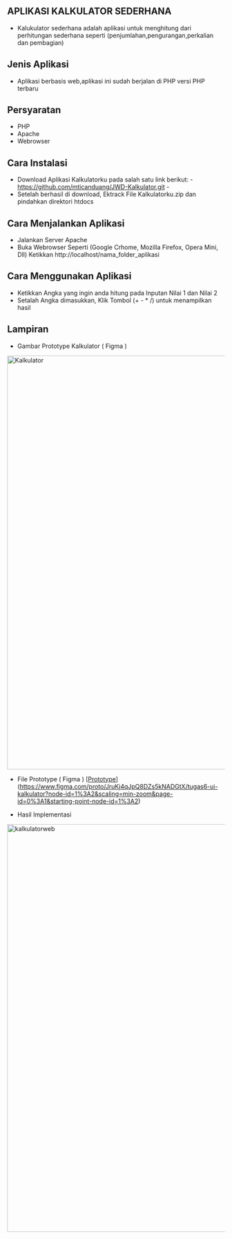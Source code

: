 ## APLIKASI KALKULATOR SEDERHANA
- Kalukulator sederhana adalah aplikasi untuk menghitung dari perhitungan sederhana seperti (penjumlahan,pengurangan,perkalian dan pembagian)

## Jenis Aplikasi
- Aplikasi berbasis web,aplikasi ini sudah berjalan di PHP versi PHP terbaru

## Persyaratan
- PHP
- Apache
- Webrowser

## Cara Instalasi
- Download Aplikasi Kalkulatorku pada salah satu link berikut: -https://github.com/mticanduang/JWD-Kalkulator.git -
- Setelah berhasil di download, Ektrack File Kalkulatorku.zip dan pindahkan direktori htdocs


## Cara Menjalankan Aplikasi
- Jalankan Server Apache
- Buka Webrowser Seperti (Google Crhome, Mozilla Firefox, Opera Mini, Dll)
Ketikkan http://localhost/nama_folder_aplikasi

## Cara Menggunakan Aplikasi
- Ketikkan Angka yang ingin anda hitung pada Inputan Nilai 1 dan Nilai 2
- Setalah Angka dimasukkan, Klik Tombol (+ - * /) untuk menampilkan hasil


<h2>
Lampiran 
</h2>

- Gambar Prototype Kalkulator ( Figma )

<img width="959" alt="Kalkulator" src="https://user-images.githubusercontent.com/61002522/193046239-6cbd5ae9-c240-448b-acc0-79e7fa8fe4fa.png">



- File Prototype ( Figma )
[[Prototype](http://https://www.figma.com/proto/JruKj4qJpQ8DZs5kNADGtX/tugas6-ui-kalkulator?node-id=1%3A2&scaling=min-zoom&page-id=0%3A1&starting-point-node-id=1%3A2 "Prototype")](https://www.figma.com/proto/JruKj4qJpQ8DZs5kNADGtX/tugas6-ui-kalkulator?node-id=1%3A2&scaling=min-zoom&page-id=0%3A1&starting-point-node-id=1%3A2)



- Hasil Implementasi
<img width="945" alt="kalkulatorweb" src="https://user-images.githubusercontent.com/61002522/193046756-46dc14b6-d50e-4cb7-9cb4-5f92f5b84914.png">
